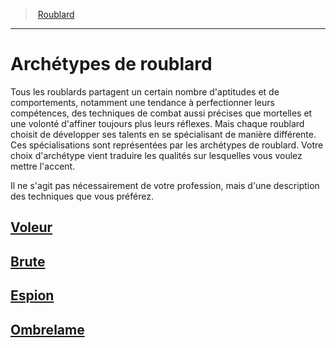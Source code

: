 ﻿---
!GenericItem
Id: rogue_hd.md#archétypes-de-roublard
ParentLink: rogue_hd.md#roublard
Name: Archétypes de roublard
ParentName: Roublard
NameLevel: 1
Attributes:
  Name: Archétypes de roublard
  Markdown: >+
    # <!--Name-->Archétypes de roublard<!--/Name-->


    Tous les roublards partagent un certain nombre d'aptitudes et de comportements, notamment une tendance à perfectionner leurs compétences, des techniques de combat aussi précises que mortelles et une volonté d'affiner toujours plus leurs réflexes. Mais chaque roublard choisit de développer ses talents en se spécialisant de manière différente. Ces spécialisations sont représentées par les archétypes de roublard. Votre choix d'archétype vient traduire les qualités sur lesquelles vous voulez mettre l'accent.


    Il ne s'agit pas nécessairement de votre profession, mais d'une description des techniques que vous préférez.


    ## [Voleur](hd_rogue_thief.md)


    ## [Brute](hd_rogue_brute.md)


    ## [Espion](hd_rogue_spy.md)


    ## [Ombrelame](hd_rogue_ombrelame.md)

AttributesDictionary: >+
  Name: Archétypes de roublard

  Markdown: >+

    # <!--Name-->Archétypes de roublard<!--/Name-->





    Tous les roublards partagent un certain nombre d'aptitudes et de comportements, notamment une tendance à perfectionner leurs compétences, des techniques de combat aussi précises que mortelles et une volonté d'affiner toujours plus leurs réflexes. Mais chaque roublard choisit de développer ses talents en se spécialisant de manière différente. Ces spécialisations sont représentées par les archétypes de roublard. Votre choix d'archétype vient traduire les qualités sur lesquelles vous voulez mettre l'accent.





    Il ne s'agit pas nécessairement de votre profession, mais d'une description des techniques que vous préférez.





    ## [Voleur](hd_rogue_thief.md)





    ## [Brute](hd_rogue_brute.md)





    ## [Espion](hd_rogue_spy.md)





    ## [Ombrelame](hd_rogue_ombrelame.md)



---
> [Roublard](hd_rogue.md)

---

# Archétypes de roublard

Tous les roublards partagent un certain nombre d'aptitudes et de comportements, notamment une tendance à perfectionner leurs compétences, des techniques de combat aussi précises que mortelles et une volonté d'affiner toujours plus leurs réflexes. Mais chaque roublard choisit de développer ses talents en se spécialisant de manière différente. Ces spécialisations sont représentées par les archétypes de roublard. Votre choix d'archétype vient traduire les qualités sur lesquelles vous voulez mettre l'accent.

Il ne s'agit pas nécessairement de votre profession, mais d'une description des techniques que vous préférez.

## [Voleur](hd_rogue_thief.md)

## [Brute](hd_rogue_brute.md)

## [Espion](hd_rogue_spy.md)

## [Ombrelame](hd_rogue_ombrelame.md)

